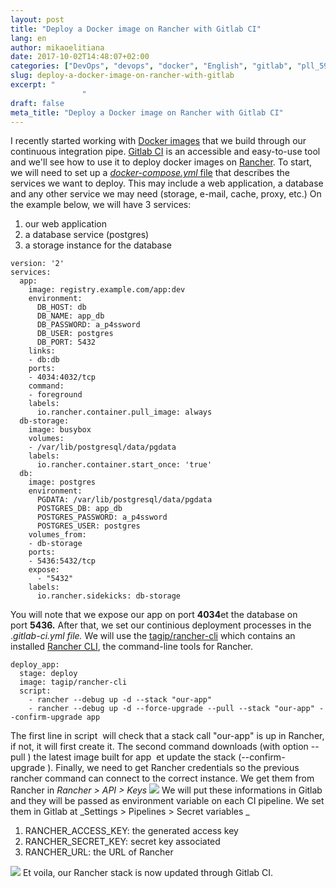 ```yaml
---
layout: post
title: "Deploy a Docker image on Rancher with Gitlab CI"
lang: en
author: mikaoelitiana
date: 2017-10-02T14:48:07+02:00
categories: ["DevOps", "devops", "docker", "English", "gitlab", "pll_59d22ff5b59c8", "rancher"]
slug: deploy-a-docker-image-on-rancher-with-gitlab
excerpt: "
				"
draft: false
meta_title: "Deploy a Docker image on Rancher with Gitlab CI"
---
```


I recently started working with [Docker images](https://hub.docker.com/) that we build through our continuous integration pipe. [Gitlab CI](https://about.gitlab.com/features/gitlab-ci-cd/) is an accessible and easy-to-use tool and we'll see how to use it to deploy docker images on [Rancher](http://rancher.com/). To start, we will need to set up a [_docker-compose.yml_ file](https://docs.docker.com/compose/) that describes the services we want to deploy. This may include a web application, a database and any other service we may need (storage, e-mail, cache, proxy, etc.) On the example below, we will have 3 services:

1.  our web application
2.  a database service (postgres)
3.  a storage instance for the database

```
version: '2'
services:
  app:
    image: registry.example.com/app:dev
    environment:
      DB_HOST: db
      DB_NAME: app_db
      DB_PASSWORD: a_p4ssword
      DB_USER: postgres
      DB_PORT: 5432
    links:
    - db:db
    ports:
    - 4034:4032/tcp
    command:
    - foreground
    labels:
      io.rancher.container.pull_image: always
  db-storage:
    image: busybox
    volumes:
    - /var/lib/postgresql/data/pgdata
    labels:
      io.rancher.container.start_once: 'true'
  db:
    image: postgres
    environment:
      PGDATA: /var/lib/postgresql/data/pgdata
      POSTGRES_DB: app_db
      POSTGRES_PASSWORD: a_p4ssword
      POSTGRES_USER: postgres
    volumes_from:
    - db-storage
    ports:
    - 5436:5432/tcp
    expose:
      - "5432"
    labels:
      io.rancher.sidekicks: db-storage
```
You will note that we expose our app on port **4034**et the database on port **5436.** After that, we set our continious deployment processes in the ._gitlab-ci.yml file._ We will use the [tagip/rancher-cli](https://hub.docker.com/r/tagip/rancher-cli/) which contains an installed [Rancher CLI](http://rancher.com/docs/rancher/v1.2/en/cli/), the command-line tools for Rancher.
```
deploy_app:
  stage: deploy
  image: tagip/rancher-cli
  script:
    - rancher --debug up -d --stack "our-app"
    - rancher --debug up -d --force-upgrade --pull --stack "our-app" --confirm-upgrade app
```
The first line in <span style="lang:default decode:true crayon-inline ">script</span>  will check that a stack call "our-app" is up in Rancher, if not, it will first create it. The second command downloads (with option <span style="lang:default decode:true crayon-inline ">\--pull</span> ) the latest image built for <span style="lang:default decode:true crayon-inline ">app</span>  et update the stack (<span style="lang:default decode:true crayon-inline ">\--confirm-upgrade</span> ). Finally, we need to get Rancher credentials so the previous rancher command can connect to the correct instance. We get them from Rancher in _Rancher > API > Keys_ ![](./Capture-d’écran-2017-09-11-à-17.01.26-1024x155.png) We will put these informations in Gitlab and they will be passed as environment variable on each CI pipeline. We set them in Gitlab at _Settings > Pipelines > Secret variables _

1.  RANCHER\_ACCESS\_KEY: the generated access key
2.  RANCHER\_SECRET\_KEY: secret key associated
3.  RANCHER\_URL: the URL of Rancher

![](./Capture-d’écran-2017-09-11-à-17.04.40-1024x432.png) Et voila, our Rancher stack is now updated through Gitlab CI.